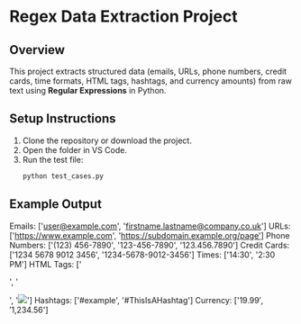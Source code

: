 # Regex Data Extraction Project

## Overview
This project extracts structured data (emails, URLs, phone numbers, credit cards, time formats, HTML tags, hashtags, and currency amounts) from raw text using **Regular Expressions** in Python.

## Setup Instructions
1. Clone the repository or download the project.
2. Open the folder in VS Code.
3. Run the test file:
   ```bash
   python test_cases.py

   ```


## Example Output
Emails: ['user@example.com', 'firstname.lastname@company.co.uk']
URLs: ['https://www.example.com', 'https://subdomain.example.org/page']
Phone Numbers: ['(123) 456-7890', '123-456-7890', '123.456.7890']
Credit Cards: ['1234 5678 9012 3456', '1234-5678-9012-3456']
Times: ['14:30', '2:30 PM']
HTML Tags: ['<div>', '<p>', '<img src="image.jpg">']
Hashtags: ['#example', '#ThisIsAHashtag']
Currency: ['$19.99', '$1,234.56']